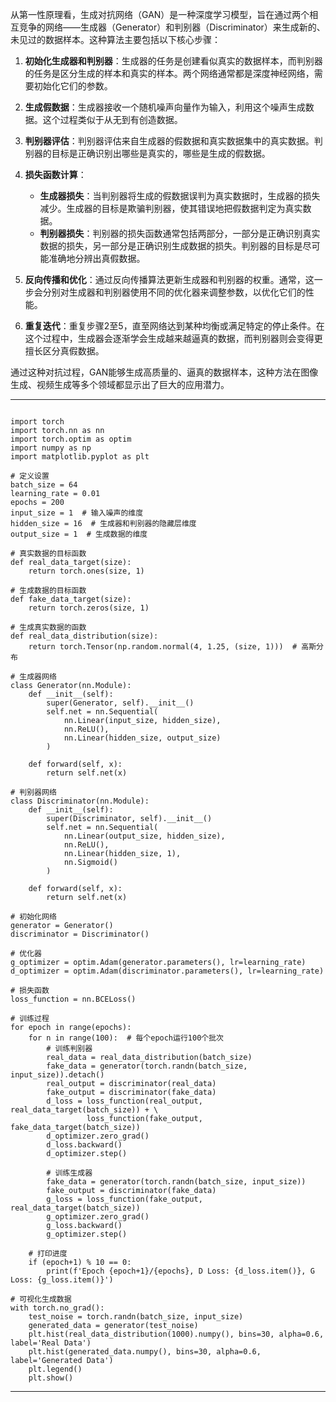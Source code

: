 
从第一性原理看，生成对抗网络（GAN）是一种深度学习模型，旨在通过两个相互竞争的网络——生成器（Generator）和判别器（Discriminator）来生成新的、未见过的数据样本。这种算法主要包括以下核心步骤：

1. **初始化生成器和判别器**：生成器的任务是创建看似真实的数据样本，而判别器的任务是区分生成的样本和真实的样本。两个网络通常都是深度神经网络，需要初始化它们的参数。

2. **生成假数据**：生成器接收一个随机噪声向量作为输入，利用这个噪声生成数据。这个过程类似于从无到有创造数据。

3. **判别器评估**：判别器评估来自生成器的假数据和真实数据集中的真实数据。判别器的目标是正确识别出哪些是真实的，哪些是生成的假数据。

4. **损失函数计算**：
   - **生成器损失**：当判别器将生成的假数据误判为真实数据时，生成器的损失减少。生成器的目标是欺骗判别器，使其错误地把假数据判定为真实数据。
   - **判别器损失**：判别器的损失函数通常包括两部分，一部分是正确识别真实数据的损失，另一部分是正确识别生成数据的损失。判别器的目标是尽可能准确地分辨出真假数据。

5. **反向传播和优化**：通过反向传播算法更新生成器和判别器的权重。通常，这一步会分别对生成器和判别器使用不同的优化器来调整参数，以优化它们的性能。

6. **重复迭代**：重复步骤2至5，直至网络达到某种均衡或满足特定的停止条件。在这个过程中，生成器会逐渐学会生成越来越逼真的数据，而判别器则会变得更擅长区分真假数据。

通过这种对抗过程，GAN能够生成高质量的、逼真的数据样本，这种方法在图像生成、视频生成等多个领域都显示出了巨大的应用潜力。


------
```

import torch
import torch.nn as nn
import torch.optim as optim
import numpy as np
import matplotlib.pyplot as plt

# 定义设置
batch_size = 64
learning_rate = 0.01
epochs = 200
input_size = 1  # 输入噪声的维度
hidden_size = 16  # 生成器和判别器的隐藏层维度
output_size = 1  # 生成数据的维度

# 真实数据的目标函数
def real_data_target(size):
    return torch.ones(size, 1)

# 生成数据的目标函数
def fake_data_target(size):
    return torch.zeros(size, 1)

# 生成真实数据的函数
def real_data_distribution(size):
    return torch.Tensor(np.random.normal(4, 1.25, (size, 1)))  # 高斯分布

# 生成器网络
class Generator(nn.Module):
    def __init__(self):
        super(Generator, self).__init__()
        self.net = nn.Sequential(
            nn.Linear(input_size, hidden_size),
            nn.ReLU(),
            nn.Linear(hidden_size, output_size)
        )

    def forward(self, x):
        return self.net(x)

# 判别器网络
class Discriminator(nn.Module):
    def __init__(self):
        super(Discriminator, self).__init__()
        self.net = nn.Sequential(
            nn.Linear(output_size, hidden_size),
            nn.ReLU(),
            nn.Linear(hidden_size, 1),
            nn.Sigmoid()
        )

    def forward(self, x):
        return self.net(x)

# 初始化网络
generator = Generator()
discriminator = Discriminator()

# 优化器
g_optimizer = optim.Adam(generator.parameters(), lr=learning_rate)
d_optimizer = optim.Adam(discriminator.parameters(), lr=learning_rate)

# 损失函数
loss_function = nn.BCELoss()

# 训练过程
for epoch in range(epochs):
    for n in range(100):  # 每个epoch运行100个批次
        # 训练判别器
        real_data = real_data_distribution(batch_size)
        fake_data = generator(torch.randn(batch_size, input_size)).detach()
        real_output = discriminator(real_data)
        fake_output = discriminator(fake_data)
        d_loss = loss_function(real_output, real_data_target(batch_size)) + \
                 loss_function(fake_output, fake_data_target(batch_size))
        d_optimizer.zero_grad()
        d_loss.backward()
        d_optimizer.step()

        # 训练生成器
        fake_data = generator(torch.randn(batch_size, input_size))
        fake_output = discriminator(fake_data)
        g_loss = loss_function(fake_output, real_data_target(batch_size))
        g_optimizer.zero_grad()
        g_loss.backward()
        g_optimizer.step()

    # 打印进度
    if (epoch+1) % 10 == 0:
        print(f'Epoch {epoch+1}/{epochs}, D Loss: {d_loss.item()}, G Loss: {g_loss.item()}')

# 可视化生成数据
with torch.no_grad():
    test_noise = torch.randn(batch_size, input_size)
    generated_data = generator(test_noise)
    plt.hist(real_data_distribution(1000).numpy(), bins=30, alpha=0.6, label='Real Data')
    plt.hist(generated_data.numpy(), bins=30, alpha=0.6, label='Generated Data')
    plt.legend()
    plt.show()

```
------

